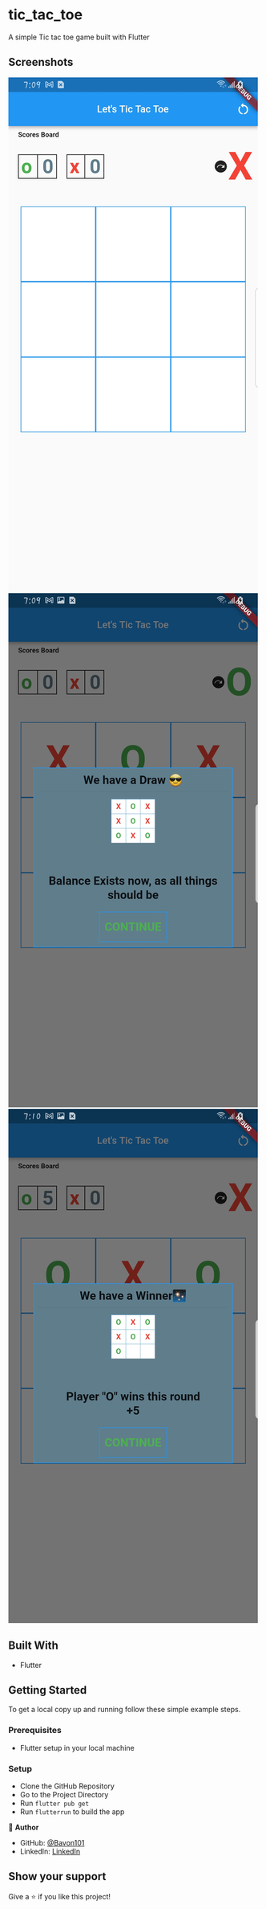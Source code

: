 # tic_tac_toe

A simple Tic tac toe game built with Flutter

## Screenshots
![screenshot](./screenshot_2.jpg)
![screenshot](./screenshot_1.jpg)
![screenshot](./screenshot.jpg)

## Built With
- Flutter
## Getting Started

To get a local copy up and running follow these simple example steps.

### Prerequisites
- Flutter setup in your local machine


### Setup

- Clone the GitHub Repository
- Go to the Project Directory
- Run ```flutter pub get```
- Run ```flutterrun``` to build the app

👤 **Author**

- GitHub: [@Bavon101](https://github.com/Bavon101)
- LinkedIn: [LinkedIn](https://www.linkedin.com/in/akumu-bavon-335416193/)

## Show your support

Give a ⭐️ if you like this project!
